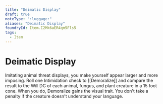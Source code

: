 ```yaml
---
title: "Deimatic Display"
draft: true
noteType: ":luggage:"
aliases: "Deimatic Display"
foundryId: Item.I2Mk6aER4qm5Fls5
tags:
  - Item
---
```


# Deimatic Display

Imitating animal threat displays, you make yourself appear larger and more imposing. Roll one Intimidation check to [[Demoralize]] and compare the result to the Will DC of each animal, fungus, and plant creature in a 15 foot cone. When you do, Demoralize gains the visual trait. You don't take a penalty if the creature doesn't understand your language.

